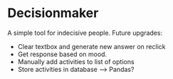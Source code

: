 # Decisionmaker
 A simple tool for indecisive people. 
 Future upgrades:
 - Clear textbox and generate new answer on reclick
 - Get response based on mood.
 - Manually add activities to list of options
 - Store activities in database --> Pandas?